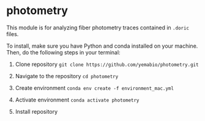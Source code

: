 # photometry

This module is for analyzing fiber photometry traces contained in ```.doric``` files. 

To install, make sure you have Python and conda installed on your machine. Then, do the following steps in your terminal:

1) Clone repository
```git clone https://github.com/yemabio/photometry.git```

2) Navigate to the repository
  ```cd photometry```

3) Create environment
```conda env create -f environment_mac.yml```

4) Activate environment
```conda activate photometry```

5) Install repository
```pip install -e . 
